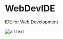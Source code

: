 # WebDevIDE
IDE for Web Development

![alt text](https://ashmitsharma.co/wp-content/uploads/2023/01/5-1536x864.png)

